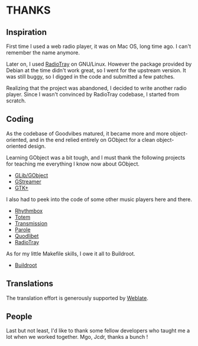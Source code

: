 THANKS
======



Inspiration
-----------

First time I used a web radio player, it was on Mac OS, long time ago. I can't
remember the name anymore.

Later on, I used [RadioTray](http://radiotray.sourceforge.net) on GNU/Linux.
However the package provided by Debian at the time didn't work great, so I went
for the upstream version. It was still buggy, so I digged in the code and
submitted a few patches.

Realizing that the project was abandoned, I decided to write another radio
player. Since I wasn't convinced by RadioTray codebase, I started from scratch.



Coding
------

As the codebase of Goodvibes matured, it became more and more object-oriented,
and in the end relied entirely on GObject for a clean object-oriented design.

Learning GObject was a bit tough, and I must thank the following projects for
teaching me everything I know now about GObject.

- [GLib/GObject](https://developer.gnome.org/glib)
- [GStreamer](https://gstreamer.freedesktop.org)
- [GTK+](https://www.gtk.org)

I also had to peek into the code of some other music players here and there.

- [Rhythmbox](https://wiki.gnome.org/Apps/Rhythmbox)
- [Totem](https://wiki.gnome.org/Apps/Totem)
- [Transmission](https://transmissionbt.com)
- [Parole](http://docs.xfce.org/apps/parole/start)
- [Quodlibet](https://quodlibet.readthedocs.io)
- [RadioTray](http://radiotray.sourceforge.net)

As for my little Makefile skills, I owe it all to Buildroot.

- [Buildroot](https://buildroot.org)



Translations
------------

The translation effort is generously supported by
[Weblate](https://weblate.org).



People
------

Last but not least, I'd like to thank some fellow developers who taught me a
lot when we worked together. Mgo, Jcdr, thanks a bunch !


